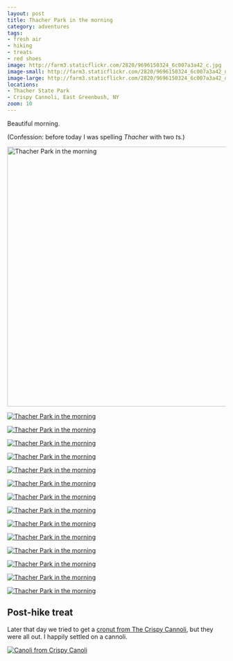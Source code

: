 ```yaml
---
layout: post
title: Thacher Park in the morning
category: adventures
tags:
- fresh air
- hiking
- treats
- red shoes
image: http://farm3.staticflickr.com/2820/9696150324_6c007a3a42_c.jpg
image-small: http://farm3.staticflickr.com/2820/9696150324_6c007a3a42_n.jpg
image-large: http://farm3.staticflickr.com/2820/9696150324_6c007a3a42_o.jpg
locations: 
- Thacher State Park
- Crispy Cannoli, East Greenbush, NY
zoom: 10
---
```


Beautiful morning.

(Confession: before today I was spelling *Thacher* with two *t*s.)

<a href="http://www.flickr.com/photos/91218249@N05/9692900569/" title="Thacher Park in the morning by katydecorah, on Flickr"><img alt="Thacher Park in the morning" class="pop-out" height="600" src="http://farm6.staticflickr.com/5529/9692900569_1cdc926e2b_c.jpg"></a>

<a href="http://www.flickr.com/photos/91218249@N05/9696132770/" title="Thacher Park in the morning by katydecorah, on Flickr"><img alt="Thacher Park in the morning" class="img-half" src="http://farm4.staticflickr.com/3665/9696132770_1d2096984d_c.jpg"></a>

<a href="http://www.flickr.com/photos/91218249@N05/9692905499/" title="Thacher Park in the morning by katydecorah, on Flickr"><img alt="Thacher Park in the morning" class="img-half" src="http://farm8.staticflickr.com/7365/9692905499_e4ae79637c_c.jpg"></a>

<a href="http://www.flickr.com/photos/91218249@N05/9692904177/" title="Thacher Park in the morning by katydecorah, on Flickr"><img alt="Thacher Park in the morning" class="img-half" src="http://farm8.staticflickr.com/7312/9692904177_e1762d9d4a_c.jpg"></a>

<a href="http://www.flickr.com/photos/91218249@N05/9696138064/" title="Thacher Park in the morning by katydecorah, on Flickr"><img alt="Thacher Park in the morning" class="img-half" src="http://farm6.staticflickr.com/5518/9696138064_d6b5fd9ca6_c.jpg"></a>

<a href="http://www.flickr.com/photos/91218249@N05/9696146100/" title="Thacher Park in the morning by katydecorah, on Flickr"><img alt="Thacher Park in the morning" class="img-half" src="http://farm4.staticflickr.com/3799/9696146100_afff6ca7c6_c.jpg"></a>

<a href="http://www.flickr.com/photos/91218249@N05/9696139540/" title="Thacher Park in the morning by katydecorah, on Flickr"><img alt="Thacher Park in the morning" class="img-half" src="http://farm3.staticflickr.com/2890/9696139540_6f99654f8d_c.jpg"></a>

<a href="http://www.flickr.com/photos/91218249@N05/9692910219/" title="Thacher Park in the morning by katydecorah, on Flickr"><img alt="Thacher Park in the morning" class="img-half" src="http://farm4.staticflickr.com/3831/9692910219_054c1e42b9_c.jpg"></a>

<a href="http://www.flickr.com/photos/91218249@N05/9696141838/" title="Thacher Park in the morning by katydecorah, on Flickr"><img alt="Thacher Park in the morning" class="img-half" src="http://farm4.staticflickr.com/3822/9696141838_a52065d8b3_c.jpg"></a>

<a href="http://www.flickr.com/photos/91218249@N05/9692913673/" title="Thacher Park in the morning by katydecorah, on Flickr"><img alt="Thacher Park in the morning" class="img-half" src="http://farm4.staticflickr.com/3684/9692913673_83749ae689_c.jpg"></a>

<a href="http://www.flickr.com/photos/91218249@N05/9696152094/" title="Thacher Park in the morning by katydecorah, on Flickr"><img alt="Thacher Park in the morning" class="img-half" src="http://farm3.staticflickr.com/2866/9696152094_60b0dd1e9a_c.jpg"></a>

<a href="http://www.flickr.com/photos/91218249@N05/9696148238/" title="Thacher Park in the morning by katydecorah, on Flickr"><img alt="Thacher Park in the morning" class="img-half" src="http://farm3.staticflickr.com/2819/9696148238_4cbaaaa0f4_c.jpg"></a>

<a href="http://www.flickr.com/photos/91218249@N05/9696150324/" title="Thacher Park in the morning by katydecorah, on Flickr"><img alt="Thacher Park in the morning" class="pop-out" src="http://farm3.staticflickr.com/2820/9696150324_6c007a3a42_c.jpg"></a>

<a href="http://www.flickr.com/photos/91218249@N05/9692924343/" title="Thacher Park in the morning by katydecorah, on Flickr"><img alt="Thacher Park in the morning" class="img-split-tall" src="http://farm6.staticflickr.com/5443/9692924343_aa3cf2200d_c.jpg"></a>

<a href="http://www.flickr.com/photos/91218249@N05/9696156208/" title="Thacher Park in the morning by katydecorah, on Flickr"><img alt="Thacher Park in the morning" src="http://farm4.staticflickr.com/3784/9696156208_5ebb1cfa9a_c.jpg" class="img-split-wide"></a>

## Post-hike treat

Later that day we tried to get a [cronut from The Crispy Cannoli](http://alloveralbany.com/archive/2013/08/26/trying-the-apple-cider-croissant-donut-at-the-cris), but they were all out. I happily settled on a cannoli.

<a href="http://www.flickr.com/photos/91218249@N05/9696130178/" title="Canoli from Crispy Canoli by katydecorah, on Flickr"><img src="http://farm6.staticflickr.com/5482/9696130178_195a66632b_c.jpg" class="pop-out" alt="Canoli from Crispy Canoli"></a>
